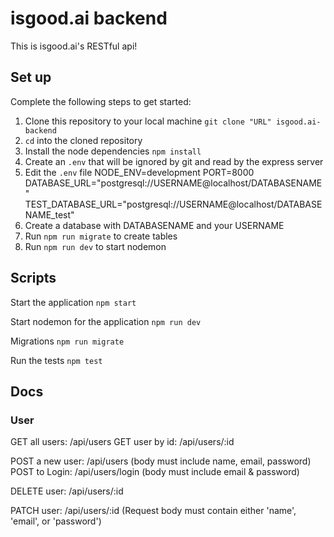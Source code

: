 # isgood.ai backend

This is isgood.ai's RESTful api!

## Set up

Complete the following steps to get started:

1. Clone this repository to your local machine `git clone "URL" isgood.ai-backend`
2. `cd` into the cloned repository
3. Install the node dependencies `npm install`
4. Create an `.env` that will be ignored by git and read by the express server 
5. Edit the `.env` file 
    NODE_ENV=development
    PORT=8000
    DATABASE_URL="postgresql://USERNAME@localhost/DATABASENAME"
    TEST_DATABASE_URL="postgresql://USERNAME@localhost/DATABASENAME_test"
6. Create a database with DATABASENAME and your USERNAME
7. Run `npm run migrate` to create tables
8. Run `npm run dev` to start nodemon

## Scripts

Start the application `npm start`

Start nodemon for the application `npm run dev`

Migrations `npm run migrate`

Run the tests `npm test`


## Docs

### User

GET all users: /api/users
GET user by id: /api/users/:id

POST a new user: /api/users (body must include name, email, password) POST to Login: /api/users/login (body must include email & password)

DELETE user: /api/users/:id

PATCH user: /api/users/:id (Request body must contain either 'name', 'email', or 'password')
